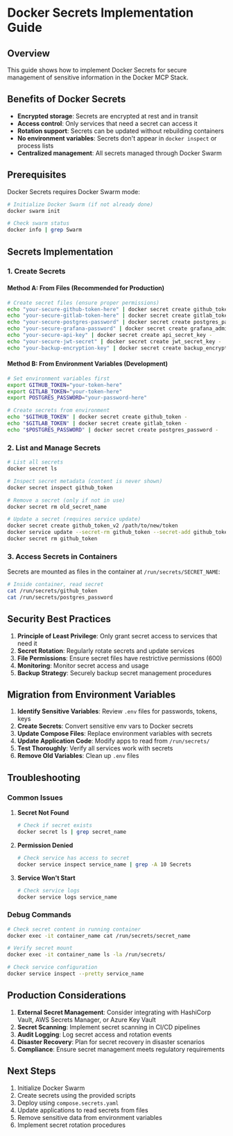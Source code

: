 # Docker Secrets Implementation Guide

## Overview

This guide shows how to implement Docker Secrets for secure management of sensitive information in the Docker MCP Stack.

## Benefits of Docker Secrets

- **Encrypted storage**: Secrets are encrypted at rest and in transit
- **Access control**: Only services that need a secret can access it
- **Rotation support**: Secrets can be updated without rebuilding containers
- **No environment variables**: Secrets don't appear in `docker inspect` or process lists
- **Centralized management**: All secrets managed through Docker Swarm

## Prerequisites

Docker Secrets requires Docker Swarm mode:

```bash
# Initialize Docker Swarm (if not already done)
docker swarm init

# Check swarm status
docker info | grep Swarm
```

## Secrets Implementation

### 1. Create Secrets

#### Method A: From Files (Recommended for Production)

```bash
# Create secret files (ensure proper permissions)
echo "your-secure-github-token-here" | docker secret create github_token -
echo "your-secure-gitlab-token-here" | docker secret create gitlab_token -
echo "your-secure-postgres-password" | docker secret create postgres_password -
echo "your-secure-grafana-password" | docker secret create grafana_admin_password -
echo "your-secure-api-key" | docker secret create api_secret_key -
echo "your-secure-jwt-secret" | docker secret create jwt_secret_key -
echo "your-backup-encryption-key" | docker secret create backup_encryption_key -
```

#### Method B: From Environment Variables (Development)

```bash
# Set environment variables first
export GITHUB_TOKEN="your-token-here"
export GITLAB_TOKEN="your-token-here"
export POSTGRES_PASSWORD="your-password-here"

# Create secrets from environment
echo "$GITHUB_TOKEN" | docker secret create github_token -
echo "$GITLAB_TOKEN" | docker secret create gitlab_token -
echo "$POSTGRES_PASSWORD" | docker secret create postgres_password -
```

### 2. List and Manage Secrets

```bash
# List all secrets
docker secret ls

# Inspect secret metadata (content is never shown)
docker secret inspect github_token

# Remove a secret (only if not in use)
docker secret rm old_secret_name

# Update a secret (requires service update)
docker secret create github_token_v2 /path/to/new/token
docker service update --secret-rm github_token --secret-add github_token_v2 mcp_service
docker secret rm github_token
```

### 3. Access Secrets in Containers

Secrets are mounted as files in the container at `/run/secrets/SECRET_NAME`:

```bash
# Inside container, read secret
cat /run/secrets/github_token
cat /run/secrets/postgres_password
```

## Security Best Practices

1. **Principle of Least Privilege**: Only grant secret access to services that need it
2. **Secret Rotation**: Regularly rotate secrets and update services
3. **File Permissions**: Ensure secret files have restrictive permissions (600)
4. **Monitoring**: Monitor secret access and usage
5. **Backup Strategy**: Securely backup secret management procedures

## Migration from Environment Variables

1. **Identify Sensitive Variables**: Review `.env` files for passwords, tokens, keys
2. **Create Secrets**: Convert sensitive env vars to Docker secrets
3. **Update Compose Files**: Replace environment variables with secrets
4. **Update Application Code**: Modify apps to read from `/run/secrets/`
5. **Test Thoroughly**: Verify all services work with secrets
6. **Remove Old Variables**: Clean up `.env` files

## Troubleshooting

### Common Issues

1. **Secret Not Found**

   ```bash
   # Check if secret exists
   docker secret ls | grep secret_name
   ```

2. **Permission Denied**

   ```bash
   # Check service has access to secret
   docker service inspect service_name | grep -A 10 Secrets
   ```

3. **Service Won't Start**

   ```bash
   # Check service logs
   docker service logs service_name
   ```

### Debug Commands

```bash
# Check secret content in running container
docker exec -it container_name cat /run/secrets/secret_name

# Verify secret mount
docker exec -it container_name ls -la /run/secrets/

# Check service configuration
docker service inspect --pretty service_name
```

## Production Considerations

1. **External Secret Management**: Consider integrating with HashiCorp Vault, AWS Secrets Manager, or Azure Key Vault
2. **Secret Scanning**: Implement secret scanning in CI/CD pipelines
3. **Audit Logging**: Log secret access and rotation events
4. **Disaster Recovery**: Plan for secret recovery in disaster scenarios
5. **Compliance**: Ensure secret management meets regulatory requirements

## Next Steps

1. Initialize Docker Swarm
2. Create secrets using the provided scripts
3. Deploy using `compose.secrets.yaml`
4. Update applications to read secrets from files
5. Remove sensitive data from environment variables
6. Implement secret rotation procedures
